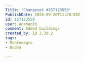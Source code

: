 ```yaml
---
Title: 'Changeset #157123559'
PublishDate: 2024-09-26T11:28:56Z
id: 157123559
user: anshanin
comment: Added buildings
created_by: iD 2.30.2
tags:
- Montenegro
- Budva

---
```

